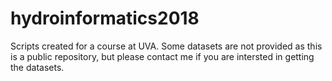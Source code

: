 # hydroinformatics2018

Scripts created for a course at UVA. Some datasets are not provided as this is a public repository, but please contact me if you are intersted in getting the datasets.

